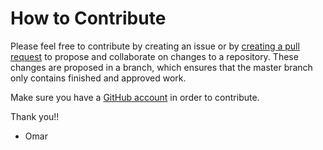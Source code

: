 # How to Contribute

Please feel free to contribute by creating an issue or by [creating a pull request](https://help.github.com/en/github/collaborating-with-issues-and-pull-requests/creating-a-pull-request) to propose and collaborate on changes to a repository. These changes are proposed in a branch, which ensures that the master branch only contains finished and approved work.

Make sure you have a [GitHub account](https://github.com/join) in order to contribute.

Thank you!!
- Omar
